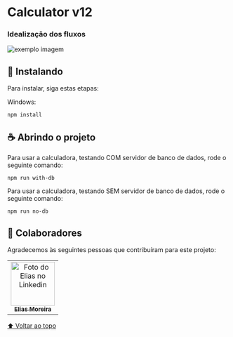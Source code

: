 # Calculator v12

### Idealização dos fluxos

<img src="exemplo-image.png" alt="exemplo imagem">

## 🚀 Instalando

Para instalar, siga estas etapas:

Windows:
```
npm install
```

## ☕ Abrindo o projeto

Para usar a calculadora, testando COM servidor de banco de dados, rode o seguinte comando:

```
npm run with-db
```

Para usar a calculadora, testando SEM servidor de banco de dados, rode o seguinte comando:

```
npm run no-db
```

## 🤝 Colaboradores

Agradecemos às seguintes pessoas que contribuíram para este projeto:

<table>
  <tr>
    <td align="center">
      <a href="#">
        <img src="https://media-exp1.licdn.com/dms/image/C4E03AQHLvD_B9HIzVg/profile-displayphoto-shrink_800_800/0/1619109401766?e=1634169600&v=beta&t=1WSMS9rPoqvWxduLSZbSsyAY2bmZXPJLZ1IefpYDF3o" width="100px;" alt="Foto do Elias no Linkedin"/><br>
        <sub>
          <b>Elias Moreira</b>
        </sub>
      </a>
    </td>
  </tr>
</table>

[⬆ Voltar ao topo](#nome-do-projeto)<br>
